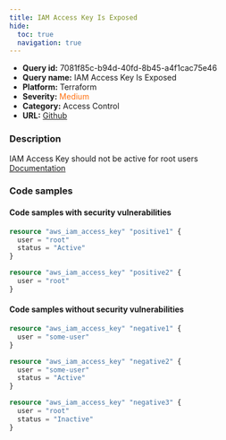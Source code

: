 ```yaml
---
title: IAM Access Key Is Exposed
hide:
  toc: true
  navigation: true
---
```


<style>
  .highlight .hll {
    background-color: #ff171742;
  }
  .md-content {
    max-width: 1100px;
    margin: 0 auto;
  }
</style>

-   **Query id:** 7081f85c-b94d-40fd-8b45-a4f1cac75e46
-   **Query name:** IAM Access Key Is Exposed
-   **Platform:** Terraform
-   **Severity:** <span style="color:#ff7213">Medium</span>
-   **Category:** Access Control
-   **URL:** [Github](https://github.com/Checkmarx/kics/tree/master/assets/queries/terraform/aws/iam_access_key_is_exposed)

### Description
IAM Access Key should not be active for root users<br>
[Documentation](https://registry.terraform.io/providers/hashicorp/aws/latest/docs/resources/iam_access_key)

### Code samples
#### Code samples with security vulnerabilities
```tf title="Positive test num. 1 - tf file" hl_lines="2 7"
resource "aws_iam_access_key" "positive1" {
  user = "root"
  status = "Active"
}

resource "aws_iam_access_key" "positive2" {
  user = "root"
}

```


#### Code samples without security vulnerabilities
```tf title="Negative test num. 1 - tf file"
resource "aws_iam_access_key" "negative1" {
  user = "some-user"
}

resource "aws_iam_access_key" "negative2" {
  user = "some-user"
  status = "Active"
}

resource "aws_iam_access_key" "negative3" {
  user = "root"
  status = "Inactive"
}

```

